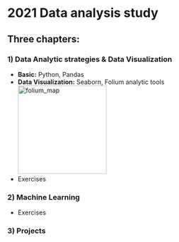 # 2021 Data analysis study

## Three chapters: 

### 1) Data Analytic strategies & Data Visualization
- **Basic:** Python, Pandas
- **Data Visualization:** Seaborn, Folium analytic tools 
<br></t><img width="200" alt="folium_map" src="https://user-images.githubusercontent.com/89289320/131233860-b951e019-a8bc-4285-8344-d4e883a2d8d5.png">
- Exercises


### 2) Machine Learning
- Exercises


### 3) Projects 

